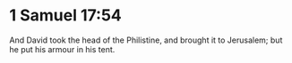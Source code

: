 # 1 Samuel 17:54

And David took the head of the Philistine, and brought it to Jerusalem; but he put his armour in his tent.